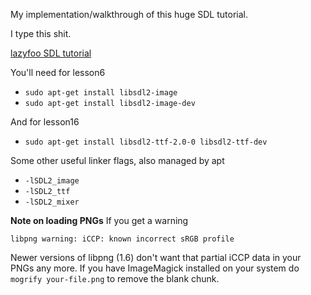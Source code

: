 My implementation/walkthrough of this huge SDL tutorial.

I type this shit.

[lazyfoo SDL tutorial](http://lazyfoo.net/tutorials/SDL/01_hello_SDL/index.php)

You'll need for lesson6
* `sudo apt-get install libsdl2-image`
* `sudo apt-get install libsdl2-image-dev`

And for lesson16
* `sudo apt-get install libsdl2-ttf-2.0-0 libsdl2-ttf-dev`

Some other useful linker flags, also managed by apt
* `-lSDL2_image`
* `-lSDL2_ttf`
* `-lSDL2_mixer`

**Note on loading PNGs**
If you get a warning
```
libpng warning: iCCP: known incorrect sRGB profile
```

Newer versions of libpng (1.6) don't want that partial iCCP data in your PNGs any more. If
you have ImageMagick installed on your system do `mogrify your-file.png` to remove
the blank chunk.
